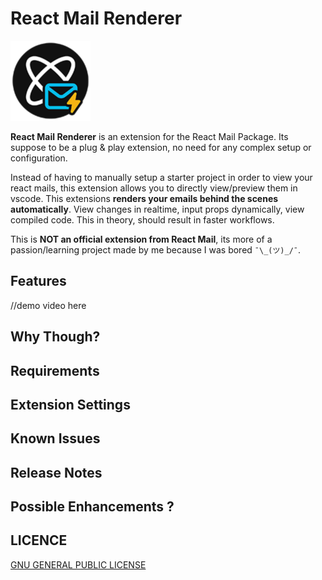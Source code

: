 # React Mail Renderer
![LOGO](./assets/logo.png)

**React Mail Renderer** is an extension for the React Mail Package. Its suppose to be a plug & play extension, no need for any complex setup or configuration.

Instead of having to manually setup a starter project in order to view your react mails, this extension allows you to directly view/preview them in vscode. This extensions **renders your emails behind the scenes automatically**. 
View changes in realtime, input props dynamically, view compiled code. This in theory, should result in faster workflows. 

This is **NOT an official extension from React Mail**, its more of a passion/learning project made by me because I was bored `¯\_(ツ)_/¯`.

## Features


//demo video here

## Why Though?


## Requirements



## Extension Settings


## Known Issues



## Release Notes



## Possible Enhancements ?


## LICENCE

[GNU GENERAL PUBLIC LICENSE](LICENSE)